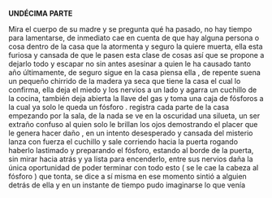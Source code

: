 **UNDÉCIMA PARTE** 

Mira el cuerpo de su madre y se pregunta qué ha pasado, no hay tiempo para lamentarse, de inmediato cae en cuenta de que hay alguna persona o cosa dentro de la casa que la atormenta y seguro la quiere muerta, ella esta furiosa y cansada de que le pasen esta clase de cosas así que se propone a dejarlo todo y escapar no sin antes asesinar a quien le ha causado tanto año últimamente, de seguro sigue en la casa piensa ella , de repente suena un pequeño chirrido de la madera ya seca que tiene la casa el cual lo confirma, ella deja el miedo y los nervios a un lado y agarra un cuchillo de la cocina, también deja abierta la llave del gas y toma una caja de fósforos a la cual ya solo le queda un fósforo . registra cada parte de la casa empezando por la sala, de la nada se ve en la oscuridad una silueta, un ser extraño confuso al quien solo le brillan los ojos demostrando el placer que le genera hacer daño , en un intento desesperado y cansada del misterio lanza con fuerza el cuchillo y sale corriendo hacia la puerta rogando haberlo lastimado y preparando el fósforo, estando al borde de la puerta, sin mirar hacia atrás y ya lista para encenderlo, entre sus nervios daña la única oportunidad de poder terminar con todo esto ( se le cae la cabeza al fósforo ) que tonta, se dice a sí misma en ese momento sintió a alguien detrás de ella y en un instante de tiempo pudo imaginarse lo que venía
